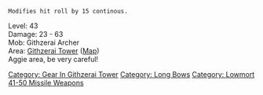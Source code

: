 `Modifies hit roll by 15 continous.`

Level: 43  
Damage: 23 - 63  
Mob: Githzerai Archer  
Area: [Githzerai Tower](:Category:_Githzerai_Tower "wikilink")
([Map](Githzerai_Tower_Map "wikilink"))  
Aggie area, be very careful!

[Category: Gear In Githzerai
Tower](Category:_Gear_In_Githzerai_Tower "wikilink") [Category: Long
Bows](Category:_Long_Bows "wikilink") [Category: Lowmort 41-50 Missile
Weapons](Category:_Lowmort_41-50_Missile_Weapons "wikilink")
